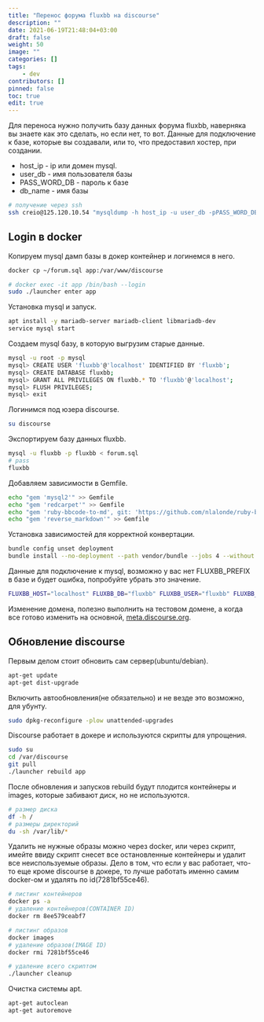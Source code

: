```yaml
---
title: "Перенос форума fluxbb на discourse"
description: ""
date: 2021-06-19T21:48:04+03:00
draft: false
weight: 50
image: ""
categories: []
tags:
    - dev
contributors: []
pinned: false
toc: true
edit: true
---
```


Для переноса нужно получить базу данных форума fluxbb, наверняка вы знаете как это сделать, но если нет, то вот. Данные для подключение к базе, которые вы создавали, или то, что предоставил хостер, при создании.

- host_ip - ip или домен mysql.
- user_db - имя пользователя базы
- PASS_WORD_DB - пароль к базе
- db_name - имя базы

```bash
# получение через ssh
ssh creio@125.120.10.54 "mysqldump -h host_ip -u user_db -pPASS_WORD_DB db_name" > ~/forum.sql
```

## Login в docker

Копируем mysql дамп базы в докер контейнер и логинемся в него.

```bash
docker cp ~/forum.sql app:/var/www/discourse

# docker exec -it app /bin/bash --login
sudo ./launcher enter app
```

Установка mysql и запуск.

```bash
apt install -y mariadb-server mariadb-client libmariadb-dev
service mysql start
```

Создаем mysql базу, в которую выгрузим старые данные.

```bash
mysql -u root -p mysql
mysql> CREATE USER 'fluxbb'@'localhost' IDENTIFIED BY 'fluxbb';
mysql> CREATE DATABASE fluxbb;
mysql> GRANT ALL PRIVILEGES ON fluxbb.* TO 'fluxbb'@'localhost';
mysql> FLUSH PRIVILEGES;
mysql> exit
```

Логинимся под юзера discourse.

```bash
su discourse
```

Экспортируем базу данных fluxbb.

```bash
mysql -u fluxbb -p fluxbb < forum.sql
# pass
fluxbb
```

Добавляем зависимости в Gemfile.

```bash
echo "gem 'mysql2'" >> Gemfile
echo "gem 'redcarpet'" >> Gemfile
echo "gem 'ruby-bbcode-to-md', git: 'https://github.com/nlalonde/ruby-bbcode-to-md'" >> Gemfile
echo "gem 'reverse_markdown'" >> Gemfile
```

Установка зависимостей для корректной конвертации.

```bash
bundle config unset deployment
bundle install --no-deployment --path vendor/bundle --jobs 4 --without test development
```

Данные для подключение к mysql, возможно у вас нет FLUXBB_PREFIX в базе и будет ошибка, попробуйте убрать это значение.

```bash
FLUXBB_HOST="localhost" FLUXBB_DB="fluxbb" FLUXBB_USER="fluxbb" FLUXBB_PW="fluxbb" FLUXBB_PREFIX="bb_" bundle exec ruby script/import_scripts/fluxbb.rb
```

Изменение домена, полезно выполнить на тестовом домене, а когда все готово изменить на основной, [meta.discourse.org](https://meta.discourse.org/t/change-the-domain-name-or-rename-my-discourse/16098).

## Обновление discourse

Первым делом стоит обновить сам сервер(ubuntu/debian).

```bash
apt-get update
apt-get dist-upgrade
```

Включить автообновления(не обязательно) и не везде это возможно, для убунту.

```bash
sudo dpkg-reconfigure -plow unattended-upgrades
```

Discourse работает в докере и используются скрипты для упрощения.

```bash
sudo su
cd /var/discourse
git pull
./launcher rebuild app
```

После обновления и запусков rebuild будут плодится контейнеры и images, которые забивают диск, но не используются.

```bash
# размер диска
df -h /
# размеры директорий
du -sh /var/lib/*
```

Удалить не нужные образы можно через docker, или через скрипт, имейте ввиду скрипт снесет все остановленные контейнеры и удалит все неиспользуемые образы. Дело в том, что если у вас работает, что-то еще кроме discourse в докере, то лучше работать именно самим docker-ом и удалять по id(7281bf55ce46).

```bash
# листинг контейнеров
docker ps -a
# удаление контейнеров(CONTAINER ID)
docker rm 8ee579ceabf7

# листинг образов
docker images
# удаление образов(IMAGE ID)
docker rmi 7281bf55ce46

# удаление всего скриптом
./launcher cleanup
```

Очистка системы apt.

```bash
apt-get autoclean
apt-get autoremove
```
